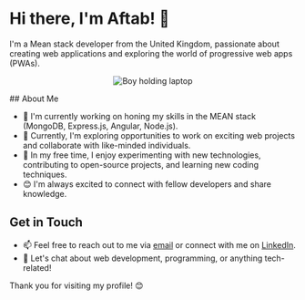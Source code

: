 # Hi there, I'm Aftab! 👋

I'm a Mean stack developer from the United Kingdom, passionate about creating web applications and exploring the world of progressive web apps (PWAs).
<!-- GIF -->
<p align="center">
  <img src="https://scontent-lhr8-2.xx.fbcdn.net/v/t39.30808-6/433950401_403537699044926_67957181666713075_n.png?stp=dst-png_s960x960&_nc_cat=101&ccb=1-7&_nc_sid=5f2048&_nc_ohc=kEW4UcASq0IAX8J1n-o&_nc_ht=scontent-lhr8-2.xx&oh=00_AfCS3HCh_c6a1T6HF0MTwBACubshIdDERJJ12HRKLnf-ow&oe=660954BD" alt="Boy holding laptop">
</p>
## About Me

- 🌱 I'm currently working on honing my skills in the MEAN stack (MongoDB, Express.js, Angular, Node.js).
- 💼 Currently, I'm exploring opportunities to work on exciting web projects and collaborate with like-minded individuals.
- 🚀 In my free time, I enjoy experimenting with new technologies, contributing to open-source projects, and learning new coding techniques.
- 😊 I'm always excited to connect with fellow developers and share knowledge.

## Get in Touch

- 📫 Feel free to reach out to me via [email](mailto:shahaftab5100@gmail.com) or connect with me on [LinkedIn](https://www.linkedin.com/in/syedmuhammadaftab/).
- 💬 Let's chat about web development, programming, or anything tech-related!

Thank you for visiting my profile! 😊
